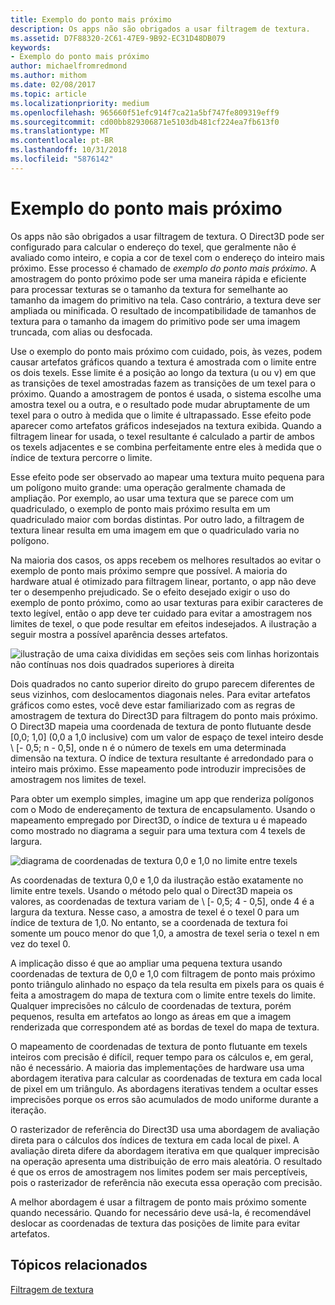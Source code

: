 ```yaml
---
title: Exemplo do ponto mais próximo
description: Os apps não são obrigados a usar filtragem de textura.
ms.assetid: D7F88320-2C61-47E9-9B92-EC31D48DB079
keywords:
- Exemplo do ponto mais próximo
author: michaelfromredmond
ms.author: mithom
ms.date: 02/08/2017
ms.topic: article
ms.localizationpriority: medium
ms.openlocfilehash: 965660f51efc914f7ca21a5bf747fe809319eff9
ms.sourcegitcommit: cd00bb829306871e5103db481cf224ea7fb613f0
ms.translationtype: MT
ms.contentlocale: pt-BR
ms.lasthandoff: 10/31/2018
ms.locfileid: "5876142"
---
```

# <a name="span-iddirect3dconceptsnearest-pointsamplingspannearest-point-sampling"></a><span id="direct3dconcepts.nearest-point_sampling"></span>Exemplo do ponto mais próximo


Os apps não são obrigados a usar filtragem de textura. O Direct3D pode ser configurado para calcular o endereço do texel, que geralmente não é avaliado como inteiro, e copia a cor de texel com o endereço do inteiro mais próximo. Esse processo é chamado de *exemplo do ponto mais próximo*. A amostragem do ponto próximo pode ser uma maneira rápida e eficiente para processar texturas se o tamanho da textura for semelhante ao tamanho da imagem do primitivo na tela. Caso contrário, a textura deve ser ampliada ou minificada. O resultado de incompatibilidade de tamanhos de textura para o tamanho da imagem do primitivo pode ser uma imagem truncada, com alias ou desfocada.

Use o exemplo do ponto mais próximo com cuidado, pois, às vezes, podem causar artefatos gráficos quando a textura é amostrada com o limite entre os dois texels. Esse limite é a posição ao longo da textura (u ou v) em que as transições de texel amostradas fazem as transições de um texel para o próximo. Quando a amostragem de pontos é usada, o sistema escolhe uma amostra texel ou a outra, e o resultado pode mudar abruptamente de um texel para o outro à medida que o limite é ultrapassado. Esse efeito pode aparecer como artefatos gráficos indesejados na textura exibida. Quando a filtragem linear for usada, o texel resultante é calculado a partir de ambos os texels adjacentes e se combina perfeitamente entre eles à medida que o índice de textura percorre o limite.

Esse efeito pode ser observado ao mapear uma textura muito pequena para um polígono muito grande: uma operação geralmente chamada de ampliação. Por exemplo, ao usar uma textura que se parece com um quadriculado, o exemplo de ponto mais próximo resulta em um quadriculado maior com bordas distintas. Por outro lado, a filtragem de textura linear resulta em uma imagem em que o quadriculado varia no polígono.

Na maioria dos casos, os apps recebem os melhores resultados ao evitar o exemplo de ponto mais próximo sempre que possível. A maioria do hardware atual é otimizado para filtragem linear, portanto, o app não deve ter o desempenho prejudicado. Se o efeito desejado exigir o uso do exemplo de ponto próximo, como ao usar texturas para exibir caracteres de texto legível, então o app deve ter cuidado para evitar a amostragem nos limites de texel, o que pode resultar em efeitos indesejados. A ilustração a seguir mostra a possível aparência desses artefatos.

![ilustração de uma caixa divididas em seções seis com linhas horizontais não contínuas nos dois quadrados superiores à direita](images/ptrtfct.png)

Dois quadrados no canto superior direito do grupo parecem diferentes de seus vizinhos, com deslocamentos diagonais neles. Para evitar artefatos gráficos como estes, você deve estar familiarizado com as regras de amostragem de textura do Direct3D para filtragem do ponto mais próximo. O Direct3D mapeia uma coordenada de textura de ponto flutuante desde \[0,0; 1,0\] (0,0 a 1,0 inclusive) com um valor de espaço de texel inteiro desde \ [- 0,5; n - 0,5\], onde n é o número de texels em uma determinada dimensão na textura. O índice de textura resultante é arredondado para o inteiro mais próximo. Esse mapeamento pode introduzir imprecisões de amostragem nos limites de texel.

Para obter um exemplo simples, imagine um app que renderiza polígonos com o Modo de endereçamento de textura de encapsulamento. Usando o mapeamento empregado por Direct3D, o índice de textura u é mapeado como mostrado no diagrama a seguir para uma textura com 4 texels de largura.

![diagrama de coordenadas de textura 0,0 e 1,0 no limite entre texels](images/ptsmpprb.png)

As coordenadas de textura 0,0 e 1,0 da ilustração estão exatamente no limite entre texels. Usando o método pelo qual o Direct3D mapeia os valores, as coordenadas de textura variam de \ [- 0,5; 4 - 0,5\], onde 4 é a largura da textura. Nesse caso, a amostra de texel é o texel 0 para um índice de textura de 1,0. No entanto, se a coordenada de textura foi somente um pouco menor do que 1,0, a amostra de texel seria o texel n em vez do texel 0.

A implicação disso é que ao ampliar uma pequena textura usando coordenadas de textura de 0,0 e 1,0 com filtragem de ponto mais próximo ponto triângulo alinhado no espaço da tela resulta em pixels para os quais é feita a amostragem do mapa de textura com o limite entre texels do limite. Qualquer imprecisões no cálculo de coordenadas de textura, porém pequenos, resulta em artefatos ao longo as áreas em que a imagem renderizada que correspondem até as bordas de texel do mapa de textura.

O mapeamento de coordenadas de textura de ponto flutuante em texels inteiros com precisão é difícil, requer tempo para os cálculos e, em geral, não é necessário. A maioria das implementações de hardware usa uma abordagem iterativa para calcular as coordenadas de textura em cada local de pixel em um triângulo. As abordagens iterativas tendem a ocultar esses imprecisões porque os erros são acumulados de modo uniforme durante a iteração.

O rasterizador de referência do Direct3D usa uma abordagem de avaliação direta para o cálculos dos índices de textura em cada local de pixel. A avaliação direta difere da abordagem iterativa em que qualquer imprecisão na operação apresenta uma distribuição de erro mais aleatória. O resultado é que os erros de amostragem nos limites podem ser mais perceptíveis, pois o rasterizador de referência não executa essa operação com precisão.

A melhor abordagem é usar a filtragem de ponto mais próximo somente quando necessário. Quando for necessário deve usá-la, é recomendável deslocar as coordenadas de textura das posições de limite para evitar artefatos.

## <a name="span-idrelated-topicsspanrelated-topics"></a><span id="related-topics"></span>Tópicos relacionados


[Filtragem de textura](texture-filtering.md)

 

 




